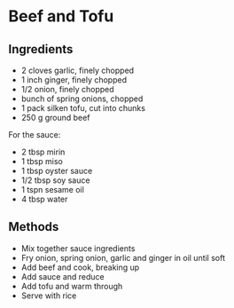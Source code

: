 # Beef and Tofu

## Ingredients

- 2 cloves garlic, finely chopped
- 1 inch ginger, finely chopped
- 1/2 onion, finely chopped
- bunch of spring onions, chopped
- 1 pack silken tofu, cut into chunks
- 250 g ground beef

For the sauce:

- 2 tbsp mirin
- 1 tbsp miso
- 1 tbsp oyster sauce
- 1/2 tbsp soy sauce
- 1 tspn sesame oil
- 4 tbsp water

## Methods

- Mix together sauce ingredients
- Fry onion, spring onion, garlic and ginger in oil until soft
- Add beef and cook, breaking up
- Add sauce and reduce
- Add tofu and warm through
- Serve with rice
